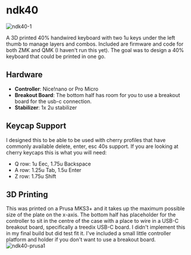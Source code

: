 # ndk40

![ndk40-1](https://github.com/itskevin-zz/ndk-keyboards/assets/7293885/ddf343d5-bcbd-4952-9603-62ac8e05d366)

A 3D printed 40% handwired keyboard with two 1u keys under the left thumb to manage layers and combos. Included are firmware and code for both ZMK and QMK (I haven't run this yet). The goal was to design a 40% keyboard that could be printed in one go. 

## Hardware
* **Controller**: Nice!nano or Pro Micro
* **Breakout Board**: The bottom half has room for you to use a breakout board for the usb-c connection.
* **Stabilizer**: 1x 2u stabilizer

## Keycap Support
I designed this to be able to be used with cherry profiles that have commonly available delete, enter, esc 40s support. If you are looking at cherry keycaps this is what you will need:
* Q row: 1u Eec, 1.75u Backspace
* A row: 1.25u Tab, 1.5u Enter
* Z row: 1.75u Shift

## 3D Printing
This was printed on a Prusa MKS3+ and it takes up the maximum possible size of the plate on the x-axis. The bottom half has placeholder for the controller to sit in the centre of the case with a place to wire in a USB-C breakout board, specifically a treedix USB-C board. I didn't implement this in my final build but did test fit it. I've included a small little controller platform and holder if you don't want to use a breakout board.
![ndk40-prusa1](https://github.com/itskevin-zz/ndk-keyboards/assets/7293885/a57a67bd-8a97-4d99-acc2-16add8b6262e)